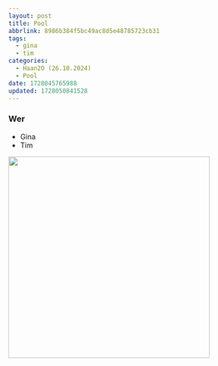 ```yaml
---
layout: post
title: Pool
abbrlink: 8986b384f5bc49ac8d5e48785723cb31
tags:
  - gina
  - tim
categories:
  - Haan2O (26.10.2024)
  - Pool
date: 1728045765988
updated: 1728050841528
---
```


### Wer

- Gina
- Tim

<img src=":/9ac73f1386034530b26d520e07e10813" width="400"/>
